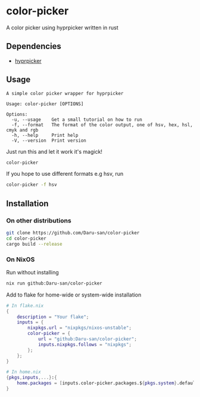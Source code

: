 # color-picker

A color picker using hyprpicker written in rust

## Dependencies

- [hyprpicker](https://github.com/hyprwm/hyprpicker)

## Usage

```text
A simple color picker wrapper for hyprpicker

Usage: color-picker [OPTIONS]

Options:
  -u, --usage    Get a small tutorial on how to run
  -f, --format   The format of the color output, one of hsv, hex, hsl, cmyk and rgb
  -h, --help     Print help
  -V, --version  Print version
```

Just run this and let it work it's magick!

```bash
color-picker
```

If you hope to use different formats e.g hsv, run

```bash
color-picker -f hsv
```

## Installation

### On other distributions

```sh
git clone https://github.com/Daru-san/color-picker
cd color-picker
cargo build --release
```

### On NixOS

Run without installing

```sh
nix run github:Daru-san/color-picker
```

Add to flake for home-wide or system-wide installation

```nix
# In flake.nix
{
    description = "Your flake";
    inputs = {
        nixpkgs.url = "nixpkgs/nixos-unstable";
        color-picker = {
            url = "github:Daru-san/color-picker";
            inputs.nixpkgs.follows = "nixpkgs";
        };
    };
}
```

```nix
# In home.nix
{pkgs,inputs,...}:{
    home.packages = [inputs.color-picker.packages.${pkgs.system}.default];
}
```
